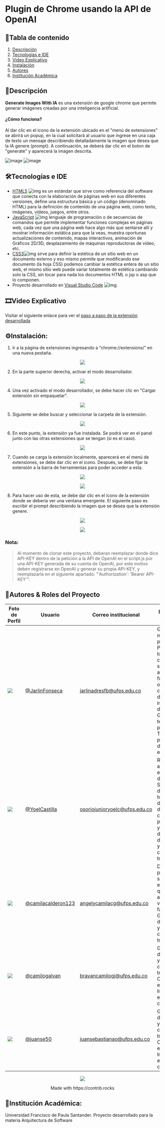 

# Plugin de Chrome usando  la API de OpenAI
## 📜Tabla de contenido 
1. [Descripción](#descripción)
2. [Tecnologías e IDE](#%EF%B8%8Ftecnolog%C3%ADas-e-ide)
3. [Video Explicativo](#video-explicativo)
4. [Instalación](#instalación)
5. [Autores](#autores--roles-del-proyecto)
6. [Institución Académica](#institución-académica)

## 📝Descripción

**Generate Images With IA** es una extensión de google chrome que permite generar imágenes creadas por una inteligencia artificial. 
#### ¿Cómo funciona? 


Al dar clic en el icono de la extensión ubicado en el "menú de extensiones" se abrirá un popup, en la cual solicitará al usuario que ingrese en una caja de texto un mensaje describiendo detalladamente la imagen que desea que la IA genere (prompt). A continuación, se deberá dar clic en el boton de "generate" y aparecerá la imagen descrita.

![image](https://user-images.githubusercontent.com/80492180/222330299-c32f5eeb-6558-4797-8a2f-b9bc6ec836e6.png)
![image](https://user-images.githubusercontent.com/80492180/222330627-947c113a-6231-4cc4-91aa-031590cf6b82.png)

## 🛠️Tecnologías e IDE
+ [HTML5](https://developer.mozilla.org/es/docs/Glossary/HTML5) ![img](https://github.com/camilacalderon123/imagenes/blob/master/icons8-html-5-is-a-software-solution-stack-that-defines-the-properties-and-behaviors-of-web-page-24.png) es un estándar que sirve como referencia del software que conecta con la elaboración de páginas web en sus diferentes versiones, define una estructura básica y un código (denominado HTML) para la definición de contenido de una página web, como texto, imágenes, vídeos, juegos, entre otros.
+ [JavaScript](https://www.javascript.com/) ![img](https://github.com/camilacalderon123/imagenes/blob/master/js.png) lenguaje de programación o de secuencias de comandos que permite implementar funciones complejas en páginas web, cada vez que una página web hace algo más que sentarse allí y mostrar información estática para que la veas, muestra oportunas actualizaciones de contenido, mapas interactivos, animación de Gráficos 2D/3D, desplazamiento de máquinas reproductoras de vídeo, etc.
+ [CSS3](https://developer.mozilla.org/en-US/docs/Web/CSS)![img](https://github.com/camilacalderon123/imagenes/blob/master/css.png) sirve para definir la estética de un sitio web en un documento externo y eso mismo permite que modificando ese documento (la hoja CSS) podemos cambiar la estética entera de un sitio web, el mismo sitio web puede variar totalmente de estética cambiando solo la CSS, sin tocar para nada los documentos HTML o jsp o asp que lo componen.
+ Proyecto desarrollado en [Visual Studio Code](https://code.visualstudio.com/) ![img](https://github.com/camilacalderon123/imagenes/blob/master/vsc.png).

## 🎞Video Explicativo
Visitar el siguiente enlace para ver el [paso a paso de la extensión desarrollada](https://youtu.be/bA6liyrysA0)

## ⚙Instalación:
1. Ir a la página de extensiones ingresando a “chrome://extensions/” en una nueva pestaña.

<p align="center"> <img src="https://github.com/camilacalderon123/imagenes/blob/master/uno.png"> </p>

2. En la parte superior derecha, activar el modo desarrollador.

<p align="center"> <img src="https://github.com/camilacalderon123/imagenes/blob/master/dos.png"> </p>

4. Una vez activado el modo desarrollador, se debe hacer clic en "Cargar extensión sin empaquetar".

<p align="center"> <img src="https://github.com/camilacalderon123/imagenes/blob/master/tres.png"> </p>

5. Siguiente se debe buscar y seleccionar la carpeta de la extensión.

<p align="center"> <img src="https://github.com/camilacalderon123/imagenes/blob/master/cuatro.png"> </p>

6. En este punto, la extensión ya fue instalada. Se podrá ver en el panel junto con las otras extensiones que se tengan (si es el caso).
 
<p align="center"> <img src="https://github.com/camilacalderon123/imagenes/blob/master/cinco.png"> </p>

7. Cuando se carga la extensión localmente, aparecerá en el menú de extensiones, se debe dar clic en el icono. Después, se debe fijar la extensión a la barra de herramientas para poder acceder a esta.

<p align="center"> <img src="https://github.com/camilacalderon123/imagenes/blob/master/seis.png"> </p>

<p align="center"> <img src="https://github.com/camilacalderon123/imagenes/blob/master/siete.png"> </p>

8. Para hacer uso de esta, se debe dar clic en el icono de la extensión donde se debería ver una ventana emergente. El siguiente paso es escribir el prompt describiendo la imagen que se desea que la extensión genere.

<p align="center"> <img src="https://github.com/camilacalderon123/imagenes/blob/master/ocho.png"> </p>

<p align="center"> <img src="https://github.com/camilacalderon123/imagenes/blob/master/nueve.png"> </p>

### Nota:
> Al momento de clonar este proyecto, deberan reemplazar donde dice API-KEY dentro de la petición a la API de OpenAI en el script.js por una API-KEY generada de su cuenta de OpenAI, por este motivo deben registrarse en OpenAI y generar su propia API-KEY, y reemplazarla en el siguiente apartado: "'Authorization': 'Bearer API-KEY'".

## 👥Autores & Roles del Proyecto


| Foto de Perfil                                                                                                         | Usuario                                                                                            | Correo institucional                                                       | Descripción de Roles                                                                                                                                                                                                                                                                    |
| ---------------------------------------------------------------------------------------------------------------------- | -------------------------------------------------------------------------------------------------- | -------------------------------------------------------------------------- | --------------------------------------------------------------------------------------------------------------------------------------------------------------------------------------------------------------------------------------------------------------------------------------- |
| ![](https://avatars.githubusercontent.com/u/48332117?s=96&v=4) | [@JarlinFonseca]([https://github.com/JarlinFonseca](https://github.com/JarlinFonseca))             |  [jarlinadresfb@ufps.edu.co](mailto:jarlinadresfb@ufps.edu.co)         | Gestiona de manera global el proyecto. Planifica, define los recursos, coordina y supervisa el análisis funcional y orgánico, así como también el desarrollo y la implementación del software. Gestiona técnicamente el proyecto. También realiza parte del desarrollo de la extensión. |
| ![](https://avatars.githubusercontent.com/u/80492180?v=4)           | [@YoelCastilla]([https://github.com/YoelCastilla](https://github.com/YoelCastilla))                |  [osoriojunioryoelc@ufps.edu.co](mailto:osoriojunioryoelc@ufps.edu.co) | Revisión y análisis de las especificaciones del sistema. Seguimiento detallado de todo el proceso de elaboración de la extensión con el fin de prevenir errores y fallos. Gestión de la documentación y colaboración con el equipo de trabajo.                                          |
| ![](https://avatars.githubusercontent.com/u/87248188?v=4)           | [@camilacalderon123]([https://github.com/camilacalderon123](https://github.com/camilacalderon123)) |  [angelycamilacg@ufps.edu.co](mailto:angelycamilacg@ufps.edu.co)       | Desarrollo de la presentación sencilla de la extensión para que sea agradable a la vista, intuitiva y fácil de manejar. Gestión de la documentación y colaboración con el equipo de trabajo.                                                                                            |
| ![](https://avatars.githubusercontent.com/u/70987190?v=4)           | [@camilogalvan]([https://github.com/camilogalvan](https://github.com/camilogalvan))                |  [brayancamilogj@ufps.edu.co](mailto:brayancamilogj@ufps.edu.co)       | Gestión de la documentación y colaboración con el equipo de trabajo. Creación Api envío correos. Integración Api envío de correos con el plugin.                                                                                                                                        |
| ![](https://avatars.githubusercontent.com/u/55857946?v=4)           | [@juanse50]([https://github.com/juanse50](https://github.com/juanse50))                            |  [juansebastianao@ufps.edu.co](mailto:juansebastianao@ufps.edu.co)     | Gestión de la documentación y colaboración con el equipo de trabajo. Creación Api envío correos. Integración Api envío de correos con el plugin.                                                                                                                                        |


<p align="center">
<a href="https://github.com/JarlinFonseca/Plugin-Chrome-With-OpenAI/graphs/contributors">
  <img src="https://contrib.rocks/image?repo=JarlinFonseca/Plugin-Chrome-With-OpenAI" />
</a>


</p>

<div align="center">
    Made with https://contrib.rocks
</div>



## 🏫Institución Académica:
Universidad Francisco de Paula Santander. Proyecto desarrollado para la materia Arquitectura de Software
